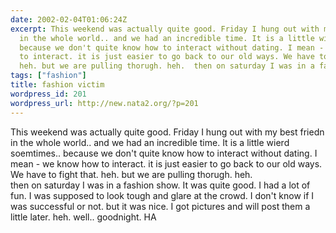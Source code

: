 ```yaml
---
date: 2002-02-04T01:06:24Z
excerpt: This weekend was actually quite good. Friday I hung out with my best friedn
  in the whole world.. and we had an incredible time. It is a little wierd soemtimes..
  because we don't quite know how to interact without dating. I mean - we know how
  to interact. it is just easier to go back to our old ways. We have to fight that.
  heh. but we are pulling thorugh. heh.  then on saturday I was in a fa...
tags: ["fashion"]
title: fashion victim
wordpress_id: 201
wordpress_url: http://new.nata2.org/?p=201
---
```


This weekend was actually quite good. Friday I hung out with my best friedn in the whole world.. and we had an incredible time. It is a little wierd soemtimes.. because we don't quite know how to interact without dating. I mean - we know how to interact. it is just easier to go back to our old ways. We have to fight that. heh. but we are pulling thorugh. heh. <br/> then on saturday I was in a fashion show. It was quite good. I had a lot of fun. I was supposed to look tough and glare at the crowd. I don't know if I was successful or not. but it was nice. I got pictures and will post them a little later. heh. well.. goodnight. HA

